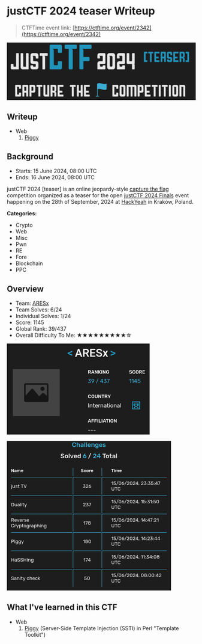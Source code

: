 # justCTF 2024 teaser Writeup

> CTFTime event link: [https://ctftime.org/event/2342](https://ctftime.org/event/2342)

![](https://raw.githubusercontent.com/siunam321/CTF-Writeups/main/justCTF-2024-teaser/images/banner.png)

## Writeup

- Web
    1. [Piggy](https://siunam321.github.io/ctf/justCTF-2024-teaser/Web/Piggy/)

## Background

- Starts: 15 June 2024, 08:00 UTC
- Ends: 16 June 2024, 08:00 UTC

justCTF 2024 [teaser] is an online jeopardy-style [capture the flag](https://ctftime.org/ctf-wtf/) competition organized as a teaser for the open [justCTF 2024 Finals](https://hackyeah.pl/justctf/) event happening on the 28th of September, 2024 at [HackYeah](https://hackyeah.pl/) in Kraków, Poland.

**Categories:**

- Crypto
- Web
- Misc
- Pwn
- RE
- Fore
- Blockchain
- PPC

## Overview

- Team: [ARESx](https://ctftime.org/team/128734)
- Team Solves: 6/24
- Individual Solves: 1/24
- Score: 1145
- Global Rank: 39/437
- Overall Difficulty To Me: ★★★★★★★★★☆

![](https://raw.githubusercontent.com/siunam321/CTF-Writeups/main/justCTF-2024-teaser/images/score.png)

![](https://raw.githubusercontent.com/siunam321/CTF-Writeups/main/justCTF-2024-teaser/images/solves.png)

## What I've learned in this CTF

- Web
    1. [Piggy](https://siunam321.github.io/ctf/justCTF-2024-teaser/Web/Piggy/) (Server-Side Template Injection (SSTI) in Perl "Template Toolkit")